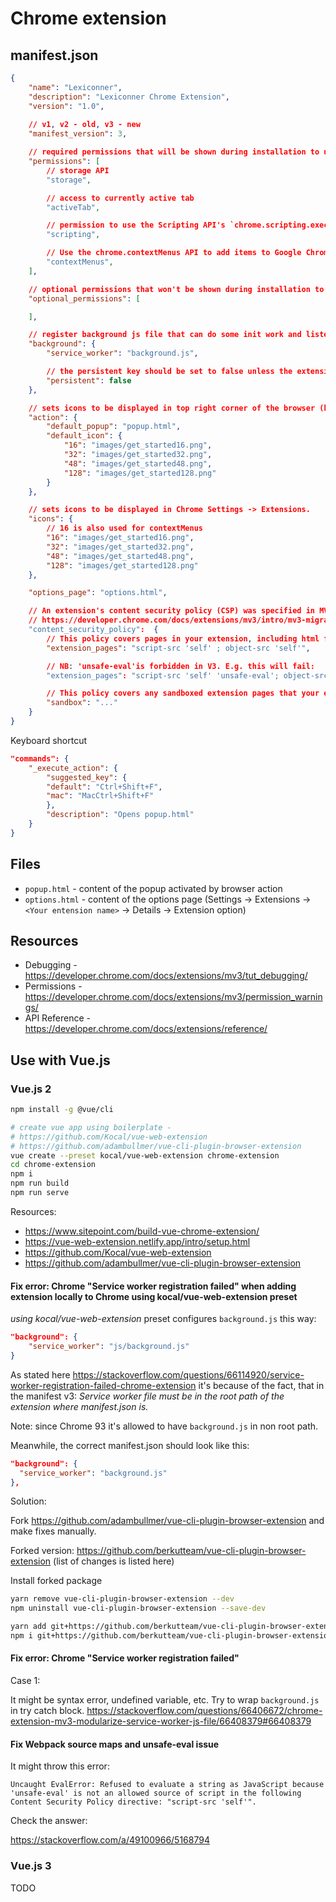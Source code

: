 
# Chrome extension

## manifest.json

```json
{
    "name": "Lexiconner",
    "description": "Lexiconner Chrome Extension",
    "version": "1.0",
    
    // v1, v2 - old, v3 - new
    "manifest_version": 3,

    // required permissions that will be shown during installation to user
    "permissions": [
        // storage API
        "storage",

        // access to currently active tab
        "activeTab",

        // permission to use the Scripting API's `chrome.scripting.executeScript` method
        "scripting",

        // Use the chrome.contextMenus API to add items to Google Chrome's context menu.
        "contextMenus",
    ],

    // optional permissions that won't be shown during installation to user, but will be requested during work with the extension
    "optional_permissions": [

    ],

    // register background js file that can do some init work and listen to Chrome events
    "background": {
        "service_worker": "background.js",

        // the persistent key should be set to false unless the extension uses chrome.webRequest API to block or modify network requests
        "persistent": false
    },

    // sets icons to be displayed in top right corner of the browser (browser action)
    "action": {
        "default_popup": "popup.html",
        "default_icon": {
            "16": "images/get_started16.png",
            "32": "images/get_started32.png",
            "48": "images/get_started48.png",
            "128": "images/get_started128.png"
        }
    },

    // sets icons to be displayed in Chrome Settings -> Extensions.
    "icons": {
        // 16 is also used for contextMenus
        "16": "images/get_started16.png",
        "32": "images/get_started32.png",
        "48": "images/get_started48.png",
        "128": "images/get_started128.png"
    },

    "options_page": "options.html",

    // An extension's content security policy (CSP) was specified in MV2 as a string; in MV3 it is an object with members representing alternative CSP contexts:
    // https://developer.chrome.com/docs/extensions/mv3/intro/mv3-migration/#fcontent-security-policy
    "content_security_policy":  {
        // This policy covers pages in your extension, including html files and service workers.
        "extension_pages": "script-src 'self' ; object-src 'self'",

        // NB: 'unsafe-eval'is forbidden in V3. E.g. this will fail:
        "extension_pages": "script-src 'self' 'unsafe-eval'; object-src 'self';",

        // This policy covers any sandboxed extension pages that your extension uses.
        "sandbox": "..."
    }
}
```

Keyboard shortcut

```json
"commands": {
    "_execute_action": {
        "suggested_key": {
        "default": "Ctrl+Shift+F",
        "mac": "MacCtrl+Shift+F"
        },
        "description": "Opens popup.html"
    }
}
```

## Files

- `popup.html` - content of the popup activated by browser action
- `options.html` - content of the options page (Settings -> Extensions -> `<Your entension name>` -> Details -> Extension option)

## Resources

- Debugging - https://developer.chrome.com/docs/extensions/mv3/tut_debugging/
- Permissions - https://developer.chrome.com/docs/extensions/mv3/permission_warnings/
- API Reference - https://developer.chrome.com/docs/extensions/reference/


## Use with Vue.js

### Vue.js 2

```bash
npm install -g @vue/cli

# create vue app using boilerplate - 
# https://github.com/Kocal/vue-web-extension
# https://github.com/adambullmer/vue-cli-plugin-browser-extension
vue create --preset kocal/vue-web-extension chrome-extension
cd chrome-extension
npm i
npm run build
npm run serve
```

Resources:
- https://www.sitepoint.com/build-vue-chrome-extension/
- https://vue-web-extension.netlify.app/intro/setup.html
- https://github.com/Kocal/vue-web-extension
- https://github.com/adambullmer/vue-cli-plugin-browser-extension


#### Fix error: Chrome "Service worker registration failed" when adding extension locally to Chrome using kocal/vue-web-extension preset

*using kocal/vue-web-extension* preset configures `background.js` this way:
```json
"background": {
    "service_worker": "js/background.js"
}
```

As stated here https://stackoverflow.com/questions/66114920/service-worker-registration-failed-chrome-extension it's because of the fact, that in the manifest v3: *Service worker file must be in the root path of the extension where manifest.json is.*

Note: since Chrome 93 it's allowed to have `background.js` in non root path.

Meanwhile, the correct manifest.json should look like this:
```json
"background": {
  "service_worker": "background.js"
},
```


Solution:

Fork https://github.com/adambullmer/vue-cli-plugin-browser-extension and make fixes manually.

Forked version: https://github.com/berkutteam/vue-cli-plugin-browser-extension (list of changes is listed here)


Install forked package
```bash
yarn remove vue-cli-plugin-browser-extension --dev
npm uninstall vue-cli-plugin-browser-extension --save-dev

yarn add git+https://github.com/berkutteam/vue-cli-plugin-browser-extension.git --dev
npm i git+https://github.com/berkutteam/vue-cli-plugin-browser-extension.git --save-dev
```


#### Fix error: Chrome "Service worker registration failed"

Case 1:

It might be syntax error, undefined variable, etc. Try to wrap `background.js` in try catch block.
https://stackoverflow.com/questions/66406672/chrome-extension-mv3-modularize-service-worker-js-file/66408379#66408379



#### Fix Webpack source maps and unsafe-eval issue

It might throw this error:

```log
Uncaught EvalError: Refused to evaluate a string as JavaScript because 'unsafe-eval' is not an allowed source of script in the following Content Security Policy directive: "script-src 'self'".
```

Check the answer:

https://stackoverflow.com/a/49100966/5168794



### Vue.js 3
TODO
